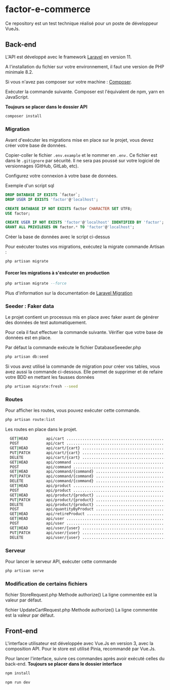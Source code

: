 # factor-e-commerce
Ce repository est un test technique réalisé pour un poste de développeur VueJs.

## Back-end

L'API est développé avec le framework [Laravel](https://laravel.com/docs/11.x) en version 11.

A l'installation du fichier sur votre environnement, il faut une version de PHP minimale 8.2.

Si vous n'avez pas composer sur votre machine : [Composer](https://getcomposer.org/).

Exécuter la commande suivante. Composer est l'équivalent de npm, yarn en JavaScript.

**Toujours se placer dans le dossier API**

```bash
composer install
```

### Migration

Avant d'exécuter les migrations mise en place sur le projet, vous devez créer votre base de données.

Copier-coller le fichier ```.env.example``` et le nommer en ```.env.``` Ce fichier est dans le ```.gitignore``` par sécurité. Il ne sera pas poussé sur votre logiciel de versionnages (GitHub, GitLab, etc).

Configurez votre connexion à votre base de données.

Exemple d'un script sql 
```sql
DROP DATABASE IF EXISTS `factor`;
DROP USER IF EXISTS 'factor'@'localhost';

CREATE DATABASE IF NOT EXISTS factor CHARACTER SET UTF8;
USE factor;

CREATE USER IF NOT EXISTS 'factor'@'localhost' IDENTIFIED BY 'factor';
GRANT ALL PRIVILEGES ON factor.* TO 'factor'@'localhost';
```

Créer la base de données avec le script ci-dessus

Pour exécuter toutes vos migrations, exécutez la migrate commande Artisan :

```sql
php artisan migrate
```

#### Forcer les migrations à s'exécuter en production

```sql
php artisan migrate --force
```

Plus d'information sur la documentation de [Laravel Migration](https://laravel.com/docs/7.x/migrations)

### Seeder : Faker data

Le projet contient un processus mis en place avec faker avant de générer des données de test automatiquement.

Pour cela il faut effectuer la commande suivante. Vérifier que votre base de données est en place.

Par défaut la commande exécute le fichier DatabaseSeeeder.php

```bash
php artisan db:seed
```

Si vous avez utilisé la commande de migration pour créer vos tables, vous avez aussi la commande ci-dessous. Elle permet de supprimer et de refaire votre BDD en mettant les fausses données

```bash
php artisan migrate:fresh --seed
```

### Routes

Pour afficher les routes, vous pouvez exécuter cette commande.
```bash
php artisan route:list
```

Les routes en place dans le projet.

```bash
  GET|HEAD        api/cart ......................................................................... cart.index › CartController@index  
  POST            api/cart ......................................................................... cart.store › CartController@store  
  GET|HEAD        api/cart/{cart} .................................................................... cart.show › CartController@show  
  PUT|PATCH       api/cart/{cart} ................................................................ cart.update › CartController@update  
  DELETE          api/cart/{cart} .............................................................. cart.destroy › CartController@destroy  
  GET|HEAD        api/command ................................................................ command.index › CommandController@index  
  POST            api/command ................................................................ command.store › CommandController@store  
  GET|HEAD        api/command/{command} ........................................................ command.show › CommandController@show  
  PUT|PATCH       api/command/{command} .................................................... command.update › CommandController@update  
  DELETE          api/command/{command} .................................................. command.destroy › CommandController@destroy  
  GET|HEAD        api/product ................................................................ product.index › ProductController@index  
  POST            api/product ................................................................ product.store › ProductController@store  
  GET|HEAD        api/product/{product} ........................................................ product.show › ProductController@show  
  PUT|PATCH       api/product/{product} .................................................... product.update › ProductController@update  
  DELETE          api/product/{product} .................................................. product.destroy › ProductController@destroy  
  POST            api/quantityByProduct .............................................................. CartController@getProductToCart  
  GET|HEAD        api/retireProduct ......................................................... RetireProductController@getRetireProduct  
  GET|HEAD        api/user ......................................................................... user.index › UserController@index      
  POST            api/user ......................................................................... user.store › UserController@store      
  GET|HEAD        api/user/{user} .................................................................... user.show › UserController@show      
  PUT|PATCH       api/user/{user} ................................................................ user.update › UserController@update      
  DELETE          api/user/{user} .............................................................. user.destroy › UserController@destroy
```

### Serveur

Pour lancer le serveur API, exécuter cette commande

```bash
php artisan serve
```


### Modification de certains fichiers

fichier StoreRequest.php
Methode authorize()
La ligne commentée est la valeur par défaut. 


fichier UpdateCartRequest.php
Methode authorize()
La ligne commentée est la valeur par défaut. 

## Front-end

L'interface utilisateur est développée avec Vue.Js en version 3, avec la composition API. Pour le store est utilisé Pinia, recommandé par Vue.Js.

Pour lancer l'interface, suivre ces commandes après avoir exécuté celles du back-end.
**Toujours se placer dans le dossier interface**

```bash
npm install

npm run dev
```
